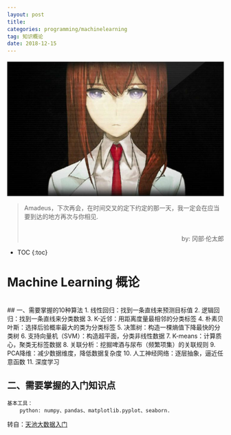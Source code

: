 ```yaml
---
layout: post
title: 
categories: programming/machinelearning
tag: 知识概论 
date: 2018-12-15
---
```


<img src="/images/subjects/machinelearning/amadeus.jpeg" class="fit image"> 
<blockquote>
Amadeus，下次再会，在时间交叉的定下约定的那一天，我一定会在应当要到达的地方再次与你相见.
<p align="right" ><br>by: 冈部·伦太郎 </p>
</blockquote>


* TOC
{:toc}
# Machine Learning 概论  
 <br> 
## 一、需要掌握的10种算法
    1. 线性回归：找到一条直线来预测目标值
    2. 逻辑回归：找到一条直线来分类数据
    3. K-近邻：用距离度量最相邻的分类标签
    4. 朴素贝叶斯：选择后验概率最大的类为分类标签
    5. 决策树：构造一棵熵值下降最快的分类树
    6. 支持向量机（SVM）：构造超平面，分类非线性数据
    7. K-means：计算质心，聚类无标签数据
    8. 关联分析：挖掘啤酒与尿布（频繁项集）的关联规则
    9. PCA降维：减少数据维度，降低数据复杂度
    10. 人工神经网络：逐层抽象，逼近任意函数
    11. 深度学习

## 二、需要掌握的入门知识点
    基本工具：
        python: numpy、pandas、matplotlib.pyplot、seaborn.

转自：[天池大数据入门](https://tianchi.aliyun.com/notebook/detail.html?spm=5176.11510288.0.0.c4b2b7bdL0nvgm&id=6239 "天池notebook")
